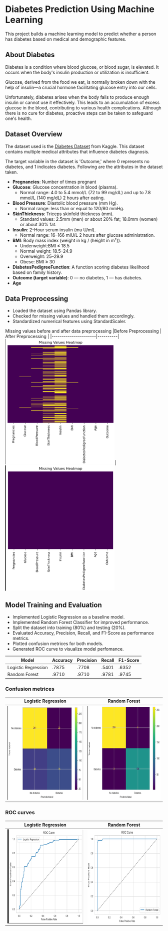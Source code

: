 # Diabetes Prediction Using Machine Learning
This project builds a machine learning model to predict whether a person has diabetes based on medical and demographic features.
## **About Diabetes**
Diabetes is a condition where blood glucose, or blood sugar, is elevated. It occurs when the body's insulin production or utilization is insufficient.

Glucose, derived from the food we eat, is normally broken down with the help of insulin—a crucial hormone facilitating glucose entry into our cells.

Unfortunately, diabetes arises when the body fails to produce enough insulin or cannot use it effectively. This leads to an accumulation of excess glucose in the blood, contributing to various health complications. Although there is no cure for diabetes, proactive steps can be taken to safeguard one's health.

## **Dataset Overview**
The dataset used is the [Diabetes Dataset](https://www.kaggle.com/datasets/johndasilva/diabetes) from Kaggle. This dataset contains multiple medical attributes that influence diabetes diagnosis.

The target variable in the dataset is 'Outcome,' where 0 represents no diabetes, and 1 indicates diabetes. Following are the attributes in the dataset taken.

- **Pregnancies**: Number of times pregnant
- **Glucose**: Glucose concentration in blood (plasma). 
    - Normal range: 4.0 to 5.4 mmol/L (72 to 99 mg/dL) and up to 7.8 mmol/L (140 mg/dL) 2 hours after eating.
- **Blood Pressure**: Diastolic blood pressure (mm Hg). 
    - Normal range: less than or equal to 120/80 mmHg.
- **SkinThickness**: Triceps skinfold thickness (mm). 
    - Standard values: 2.5mm (men) or about 20% fat; 18.0mm (women) or about 30% fat.
- **Insulin**: 2-Hour serum insulin (mu U/ml). 
    - Normal range: 16–166 mIU/L 2 hours after glucose administration.
- **BMI**: Body mass index (weight in kg / (height in m²)). 
    - Underweight:BMI ≤ 18.5
    - Normal weight: 18.5–24.9
    - Overweight: 25–29.9
    - Obese: BMI ≥ 30
- **DiabetesPedigreeFunction**: A function scoring diabetes likelihood based on family history.
- **Outcome (target variable)**: 0 — no diabetes, 1 — has diabetes.
- **Age**

## **Data Preprocessing**
- Loaded the dataset using Pandas library.
- Checked for missing values and handled them accordingly.
- Standardized numerical features using StandardScaler.

Missing values before and after data preprocessing
|Before Preprocessing | After Preprocessing |
|----------------------|----------|
 <img src="images\missing_values_before.png" width="350" height="400">| <img src="images\missing_values_after.png" width="350" height="400"> 

## **Model Training and Evaluation**
- Implemented Logistic Regression as a baseline model.
- Implemented Random Forest Classifier for improved performance.
- Split the dataset into training (80%) and testing (20%).
- Evaluated Accuracy, Precision, Recall, and F1-Score as performance metrics.
- Plotted confusion metrices for both models.
- Generated ROC curve to visualize model perfomance.

| Model                | Accuracy | Precision | Recall | F1-Score |
|----------------------|----------|-----------|--------|----------|
| Logistic Regression | .7875   | .7708    | .5401 | .6352   |
| Random Forest       | .9710   | .9710    | .9781 | .9745   |

### Confusion metrices
|Logistic Regression | Random Forest|
|----------------------|----------|
<img src="images\lr_cm.png" width="350" height="300"> |<img src="images\rf_cm.png" width="350" height="300"> 

### ROC curves
|Logistic Regression | Random Forest|
|----------------------|----------|
<img src="images\lr_roc.png" width="350" height="300"> |<img src="images\rf_roc.png" width="350" height="300"> 






